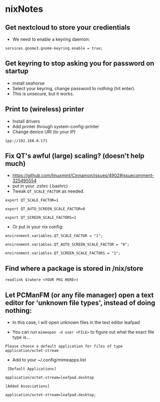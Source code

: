# nixNotes

## Get nextcloud to store your credientials
- We need to enable a keyring daemon:

`services.gnome3.gnome-keyring.enable = true;`

## Get keyring to stop asking you for password on startup
- install seahorse
- Select your keyring, change password to nothing (hit enter).
- This is unsecure, but it works.

## Print to (wireless) printer
- Install drivers
- Add printer through system-config-printer
- Change device URI (to your IP)

 `ipp://192.168.0.171`
 
## Fix QT's awful (large) scaling? (doesn't help much)
- https://github.com/linuxmint/Cinnamon/issues/4902#issuecomment-325495554
- put in your  .zshrc (.bashrc)
- Tweak `QT_SCALE_FACTOR` as needed.

`export QT_SCALE_FACTOR=1`

`export QT_AUTO_SCREEN_SCALE_FACTOR=0`

`export QT_SCREEN_SCALE_FACTORS=1`

- Or put in your nix config:

`environment.variables.QT_SCALE_FACTOR = "1";`
 
 `environment.variables.QT_AUTO_SCREEN_SCALE_FACTOR = "0";`
 
 `environment.variables.QT_SCREEN_SCALE_FACTORS = "1";`
 
 
 ## Find where a package is stored in /nix/store
 
 `readlink $(where <YOUR PKG HERE>)`
 
 ## Let PCManFM (or any file manager) open a text editor for 'unknown file types', instead of doing nothing:
 
 - In this case, I will open unknown files in the text editor leafpad
 
 - You can run `mimeopen -d user <FILE>` to figure out what the exact file type is...
 
`Please choose a default application for files of type application/octet-stream`

 
 - Add to your ~/.config/mimeapps.list
 
 ` [Default Applications]`
 
`application/octet-stream=leafpad.desktop`

`[Added Associations]`

`application/octet-stream=leafpad.desktop;`
